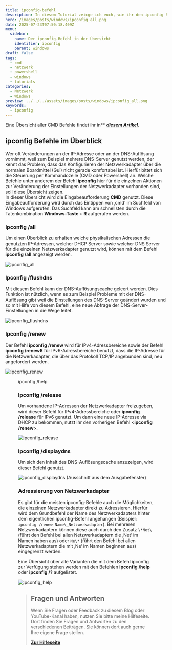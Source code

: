 ```yaml
---
title: ipconfig-befehl
description: In diesem Tutorial zeicge ich euch, wie ihr den ipconfig Befehl nutzen könnt.
hero: /images/posts/windows/ipconfig_all.png
date: 2025-07-23T07:50:18.409Z
menu:
  sidebar:
    name: Der ipconfig-Befehl in der Übersicht
    identifier: ipconfig
    parent: windows
draft: false
tags:
  - cmd
  - netzwerk
  - powershell
  - windows
  - tutorials
categories:
  - Netzwerk
  - Windows
preview: ../../../assets/images/posts/windows/ipconfig_all.png
keywords:
  - ipconfig
---
```

Eine Übersicht aller CMD Befehle findet ihr in** [**_diesem Artikel_**](https://secure-bits.org/posts/windows/cmd-befehle-im-ueberblick/)**.**

## ipconfig Befehle im Überblick

Wer oft Veränderungen an der IP-Adresse oder an der DNS-Auflösung vornimmt, weil zum Beispiel mehrere DNS-Server genutzt werden, der kennt das Problem, dass das Konfigurieren der Netzwerkadapter über die normalen Boardmittel (Gui) nicht gerade komfortabel ist. Hierfür bittet sich die Steuerung per Kommandozeile (CMD oder Powershell) an. Welche Befehle unter anderem der Befehl **ipconfig** hier für die einzelnen Aktionen zur Veränderung der Einstellungen der Netzwerkadapter vorhanden sind, soll diese Übersicht zeigen.  
In dieser Übersicht wird die Eingabeaufforderung **CMD** genutzt. Diese Eingabeaufforderung wird durch das Eintippen von ‚cmd‘ im Suchfeld von Windows aufgerufen. Das Suchfeld kann am schnellsten durch die Tatenkombination **Windows-Taste + R** aufgerufen werden.

### Ipconfig /all

Um einen Überblick zu erhalten welche physikalischen Adressen die genutzten IP-Adressen, welcher DHCP Server sowie welcher DNS Server für die einzelnen Netzwerkadapter genutzt wird, können mit dem Befehl **ipconfig /all** angezeigt werden.

![ipconfig_all](/images/posts/windows/ipconfig_all.png)

### Ipconfig /flushdns

Mit diesem Befehl kann der DNS-Auflösungscache geleert werden. Dies Funktion ist nützlich, wenn es zum Beispiel Probleme mit der DNS-Auflösung gibt weil die Einstellungen des DNS-Server geändert wurden und so mit Hilfe von diesem Befehl, eine neue Abfrage der DNS-Server-Einstellungen in die Wege leitet.

![ipconfig_flushdns](/images/posts/windows/ipconfig_flushdns.png)


### Ipconfig /renew

Der Befehl **ipconfig /renew** wird für IPv4-Adressbereiche sowie der Befehl **ipconfig /renew6** für IPv6-Adressbereiche benutzt, dass die IP-Adresse für die Netzwerkadapter, die über das Protokoll TCP/IP angebunden sind, neu angefordert werden.

![ipconfig_renew](/images/posts/windows/ipconfig_renew.png)

<figure>

<figcaption>

ipconfig /help
### Ipconfig /release

Um vorhandene IP-Adressen der Netzwerkadapter freizugeben, wird dieser Befehl für IPv4-Adressbereiche oder **ipconfig /release** für IPv6 genutzt. Um dann eine neue IP-Adresse via DHCP zu bekommen, nutzt ihr den vorherigen Befehl <**ipconfig /renew**\>.

![ipconfig_release](/images/posts/windows/ipconfig_release.png)


### Ipconfig /displaydns

Um sich den Inhalt des DNS-Auflösungscache anzuzeigen, wird dieser Befehl genutzt.

![ipconfig_displaydns (Ausschnitt aus dem Ausgabefenster)](/images/posts/windows/ipconfig_displaydns.png)


### Adressierung von Netzwerkadapter

Es gibt für die meisten ipconfig-Befehle auch die Möglichkeiten, die einzelnen Netzwerkadapter direkt zu Adressieren. Hierfür wird dem Grundbefehl der Name des Netzwerkadapters hinter dem eigentlichen ipconfig-Befehl angehangen (Beispiel: `ipconfig /renew Name\_Netzwerkadapter`). Bei mehreren Netzwerkadaptern können diese auch durch den Zusatz `\*Net\` (führt den Befehl bei allen Netzwerkadaptern die ‚Net‘ im Namen haben aus) oder `Ne\*` (führt den Befehl bei allen Netzwerkadaptern die mit ‚Ne‘ im Namen beginnen aus) eingegrenzt werden.

Eine Übersicht über alle Varianten die mit dem Befehl ipconfig zur Verfügung stehen werden mit den Befehlen **ipconfig /help** oder **ipconfig /?** aufgelistet.

![ipconfig_help](/images/posts/windows/ipconfig_help.png)

<!-- FM:Snippet:Start data:{"id":"Help deutsch","fields":[]} -->
> ## Fragen und Antworten
>
> Wenn Sie Fragen oder Feedback zu diesem Blog oder YouTube-Kanal haben, nutzen Sie bitte meine Hilfeseite. Dort finden Sie Fragen und Antworten zu den verschiedenen Beiträgen. Sie können dort auch gerne Ihre eigene Frage stellen.
>
> [**Zur Hilfeseite**](https://help.secure-bits.org)
<!-- FM:Snippet:End -->
